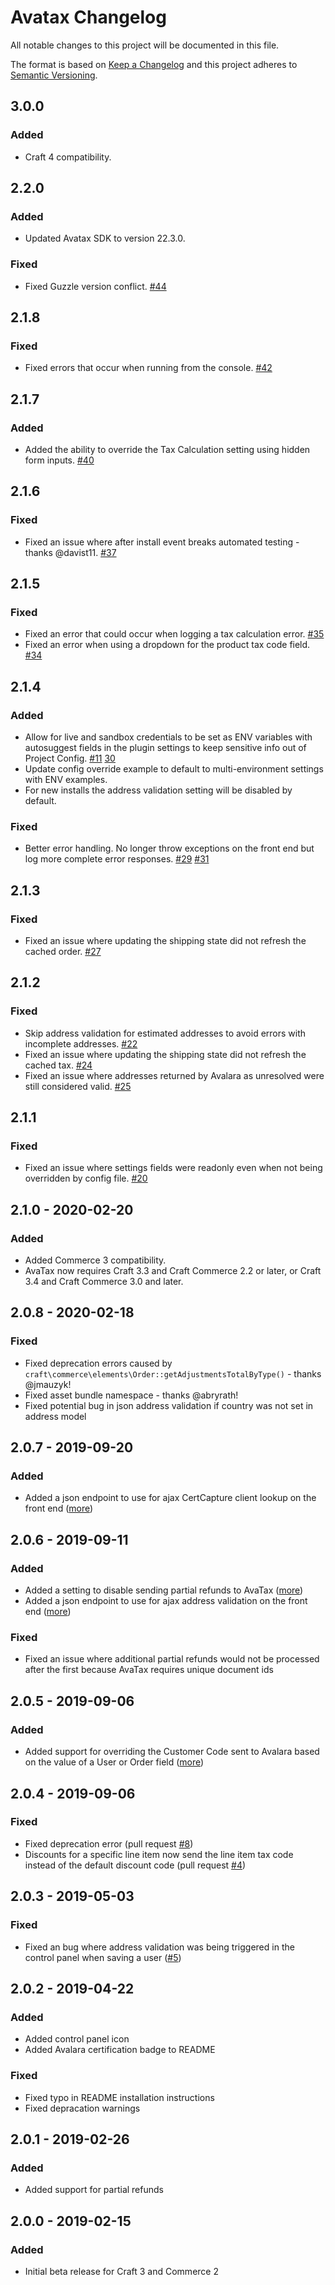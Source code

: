 # Avatax Changelog

All notable changes to this project will be documented in this file.

The format is based on [Keep a Changelog](http://keepachangelog.com/) and this project adheres to [Semantic Versioning](http://semver.org/).

## 3.0.0
### Added
- Craft 4 compatibility.

## 2.2.0
### Added
- Updated Avatax SDK to version 22.3.0.

### Fixed
- Fixed Guzzle version conflict. [#44](https://github.com/surprisehighway/craft-avatax/issues/44)

## 2.1.8
### Fixed
- Fixed errors that occur when running from the console. [#42](https://github.com/surprisehighway/craft-avatax/issues/42)

## 2.1.7
### Added
- Added the ability to override the Tax Calculation setting using hidden form inputs. [#40](https://github.com/surprisehighway/craft-avatax/issues/40)

## 2.1.6
### Fixed
- Fixed an issue where after install event breaks automated testing - thanks @davist11. [#37](https://github.com/surprisehighway/craft-avatax/issues/37)

## 2.1.5
### Fixed
- Fixed an error that could occur when logging a tax calculation error. [#35](https://github.com/surprisehighway/craft-avatax/issues/35)
- Fixed an error when using a dropdown for the product tax code field. [#34](https://github.com/surprisehighway/craft-avatax/issues/34)

## 2.1.4
### Added
- Allow for live and sandbox credentials to be set as ENV variables with autosuggest fields in the plugin settings to keep sensitive info out of Project Config. [#11](https://github.com/surprisehighway/craft-avatax/issues/11) [30](https://github.com/surprisehighway/craft-avatax/issues/30)
- Update config override example to default to multi-environment settings with ENV examples.
- For new installs the address validation setting will be disabled by default.

### Fixed
- Better error handling. No longer throw exceptions on the front end but log more complete error responses. [#29](https://github.com/surprisehighway/craft-avatax/issues/29) [#31](https://github.com/surprisehighway/craft-avatax/issues/31)

## 2.1.3
### Fixed
- Fixed an issue where updating the shipping state did not refresh the cached order. [#27](https://github.com/surprisehighway/craft-avatax/issues/27)

## 2.1.2
### Fixed
- Skip address validation for estimated addresses to avoid errors with incomplete addresses. [#22](https://github.com/surprisehighway/craft-avatax/issues/22)
- Fixed an issue where updating the shipping state did not refresh the cached tax. [#24](https://github.com/surprisehighway/craft-avatax/issues/24)
- Fixed an issue where addresses returned by Avalara as unresolved were still considered valid. [#25](https://github.com/surprisehighway/craft-avatax/issues/25)

## 2.1.1
### Fixed
- Fixed an issue where settings fields were readonly even when not being overridden by config file. [#20](https://github.com/surprisehighway/craft-avatax/issues/20)

## 2.1.0 - 2020-02-20
### Added
- Added Commerce 3 compatibility.
- AvaTax now requires Craft 3.3 and Craft Commerce 2.2 or later, or Craft 3.4 and Craft Commerce 3.0 and later.

## 2.0.8 - 2020-02-18
### Fixed
- Fixed deprecation errors caused by `craft\commerce\elements\Order::getAdjustmentsTotalByType()` - thanks @jmauzyk!
- Fixed asset bundle namespace - thanks @abryrath!
- Fixed potential bug in json address validation if country was not set in address model

## 2.0.7 - 2019-09-20
### Added
- Added a json endpoint to use for ajax CertCapture client lookup on the front end  ([more](https://github.com/surprisehighway/craft-avatax#certcapture-customer-lookup))

## 2.0.6 - 2019-09-11
### Added
- Added a setting to disable sending partial refunds to AvaTax ([more](https://github.com/surprisehighway/craft-avatax#refunds))
- Added a json endpoint to use for ajax address validation on the front end  ([more](https://github.com/surprisehighway/craft-avatax#ajax-address-validation))

### Fixed
- Fixed an issue where additional partial refunds would not be processed after the first because AvaTax requires unique document ids

## 2.0.5 - 2019-09-06
### Added
- Added support for overriding the Customer Code sent to Avalara based on the value of a User or Order field ([more](https://github.com/surprisehighway/craft-avatax#customer-code))

## 2.0.4 - 2019-09-06
### Fixed
- Fixed deprecation error (pull request [#8](https://github.com/surprisehighway/craft-avatax/pull/8))
- Discounts for a specific line item now send the line item tax code instead of the default discount code (pull request [#4](https://github.com/surprisehighway/craft-avatax/pull/4))

## 2.0.3 - 2019-05-03
### Fixed
- Fixed an bug where address validation was being triggered in the control panel when saving a user ([#5](https://github.com/surprisehighway/craft-avatax/issues/5))

## 2.0.2 - 2019-04-22
### Added
- Added control panel icon
- Added Avalara certification badge to README

### Fixed
- Fixed typo in README installation instructions
- Fixed depracation warnings

## 2.0.1 - 2019-02-26
### Added
- Added support for partial refunds

## 2.0.0 - 2019-02-15
### Added
- Initial beta release for Craft 3 and Commerce 2
